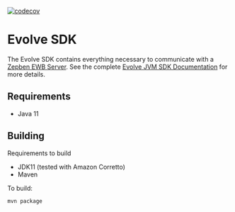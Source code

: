 [![codecov](https://codecov.io/gh/zepben/evolve-sdk-jvm/branch/main/graph/badge.svg?token=WJKHSV0GS4)](https://codecov.io/gh/zepben/evolve-sdk-jvm)

# Evolve SDK #

The Evolve SDK contains everything necessary to communicate with a [Zepben EWB Server](https://github.com/zepben/energy-workbench-server). See the
complete [Evolve JVM SDK Documentation](https://zepben.github.io/evolve/docs/jvm-sdk/) for more details.

## Requirements ##

- Java 11

## Building ##

Requirements to build

- JDK11 (tested with Amazon Corretto)
- Maven

To build:

    mvn package
